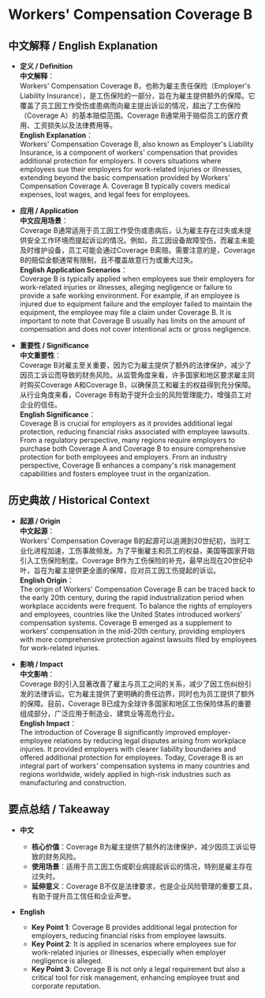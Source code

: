 # Workers' Compensation Coverage B

## 中文解释 / English Explanation

* **定义 / Definition**  
  **中文解释**：  
  Workers' Compensation Coverage B，也称为雇主责任保险（Employer's Liability Insurance），是工伤保险的一部分，旨在为雇主提供额外的保障。它覆盖了员工因工作受伤或患病而向雇主提出诉讼的情况，超出了工伤保险（Coverage A）的基本赔偿范围。Coverage B通常用于赔偿员工的医疗费用、工资损失以及法律费用等。  
  **English Explanation**：  
  Workers' Compensation Coverage B, also known as Employer's Liability Insurance, is a component of workers' compensation that provides additional protection for employers. It covers situations where employees sue their employers for work-related injuries or illnesses, extending beyond the basic compensation provided by Workers' Compensation Coverage A. Coverage B typically covers medical expenses, lost wages, and legal fees for employees.

* **应用 / Application**  
  **中文应用场景**：  
  Coverage B通常适用于员工因工作受伤或患病后，认为雇主存在过失或未提供安全工作环境而提起诉讼的情况。例如，员工因设备故障受伤，而雇主未能及时维护设备，员工可能会通过Coverage B索赔。需要注意的是，Coverage B的赔偿金额通常有限制，且不覆盖故意行为或重大过失。  
  **English Application Scenarios**：  
  Coverage B is typically applied when employees sue their employers for work-related injuries or illnesses, alleging negligence or failure to provide a safe working environment. For example, if an employee is injured due to equipment failure and the employer failed to maintain the equipment, the employee may file a claim under Coverage B. It is important to note that Coverage B usually has limits on the amount of compensation and does not cover intentional acts or gross negligence.

* **重要性 / Significance**  
  **中文重要性**：  
  Coverage B对雇主至关重要，因为它为雇主提供了额外的法律保护，减少了因员工诉讼而导致的财务风险。从监管角度来看，许多国家和地区要求雇主同时购买Coverage A和Coverage B，以确保员工和雇主的权益得到充分保障。从行业角度来看，Coverage B有助于提升企业的风险管理能力，增强员工对企业的信任。  
  **English Significance**：  
  Coverage B is crucial for employers as it provides additional legal protection, reducing financial risks associated with employee lawsuits. From a regulatory perspective, many regions require employers to purchase both Coverage A and Coverage B to ensure comprehensive protection for both employees and employers. From an industry perspective, Coverage B enhances a company's risk management capabilities and fosters employee trust in the organization.

## 历史典故 / Historical Context

* **起源 / Origin**  
  **中文起源**：  
  Workers' Compensation Coverage B的起源可以追溯到20世纪初，当时工业化进程加速，工伤事故频发。为了平衡雇主和员工的权益，美国等国家开始引入工伤保险制度。Coverage B作为工伤保险的补充，最早出现在20世纪中叶，旨在为雇主提供更全面的保障，应对员工因工伤提起的诉讼。  
  **English Origin**：  
  The origin of Workers' Compensation Coverage B can be traced back to the early 20th century, during the rapid industrialization period when workplace accidents were frequent. To balance the rights of employers and employees, countries like the United States introduced workers' compensation systems. Coverage B emerged as a supplement to workers' compensation in the mid-20th century, providing employers with more comprehensive protection against lawsuits filed by employees for work-related injuries.

* **影响 / Impact**  
  **中文影响**：  
  Coverage B的引入显著改善了雇主与员工之间的关系，减少了因工伤纠纷引发的法律诉讼。它为雇主提供了更明确的责任边界，同时也为员工提供了额外的保障。目前，Coverage B已成为全球许多国家和地区工伤保险体系的重要组成部分，广泛应用于制造业、建筑业等高危行业。  
  **English Impact**：  
  The introduction of Coverage B significantly improved employer-employee relations by reducing legal disputes arising from workplace injuries. It provided employers with clearer liability boundaries and offered additional protection for employees. Today, Coverage B is an integral part of workers' compensation systems in many countries and regions worldwide, widely applied in high-risk industries such as manufacturing and construction.

## 要点总结 / Takeaway

* **中文**  
  - **核心价值**：Coverage B为雇主提供了额外的法律保护，减少因员工诉讼导致的财务风险。  
  - **使用场景**：适用于员工因工伤或职业病提起诉讼的情况，特别是雇主存在过失时。  
  - **延伸意义**：Coverage B不仅是法律要求，也是企业风险管理的重要工具，有助于提升员工信任和企业声誉。

* **English**  
  - **Key Point 1**: Coverage B provides additional legal protection for employers, reducing financial risks from employee lawsuits.  
  - **Key Point 2**: It is applied in scenarios where employees sue for work-related injuries or illnesses, especially when employer negligence is alleged.  
  - **Key Point 3**: Coverage B is not only a legal requirement but also a critical tool for risk management, enhancing employee trust and corporate reputation.